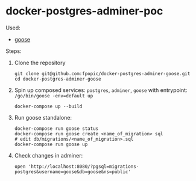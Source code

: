 # docker-postgres-adminer-poc

Used:
- [goose](https://bitbucket.org/liamstask/goose/)

Steps:
1. Clone the repository
    ```shell script
    git clone git@github.com:fpopic/docker-postgres-adminer-goose.git
    cd docker-postgres-adminer-goose
    ```

2. Spin up composed services: `postgres`, `adminer`, `goose` with entrypoint: `/go/bin/goose -env=default up`
    ```shell script
    docker-compose up --build
    ```

3. Run goose standalone:
    ```shell script
    docker-compose run goose status
    docker-compose run goose create <name_of_migration> sql
    # edit db/migrations/<name_of_migration>.sql
    docker-compose run goose up
    ```

4. Check changes in adminer:
    ```shell script
    open 'http://localhost:8080/?pgsql=migrations-postgres&username=goose&db=goose&ns=public'
    ```
